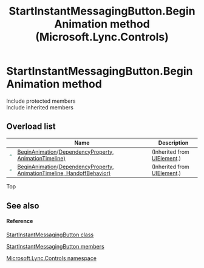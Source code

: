 ﻿---
title: StartInstantMessagingButton.BeginAnimation method  (Microsoft.Lync.Controls)
TOCTitle: 'BeginAnimation method '
ms:assetid: Overload:Microsoft.Lync.Controls.StartInstantMessagingButton.BeginAnimation_DI_3_UC_OCS14MrefLyncWPF
ms:mtpsurl: https://msdn.microsoft.com/en-us/library/microsoft.lync.controls.startinstantmessagingbutton.beginanimation_di_3_uc_ocs14mreflyncwpf(v=office.15)
ms:contentKeyID: 48599330
ms.date: 07/28/2014
mtps_version: v=office.15
f1_keywords:
- Microsoft.Lync.Controls.StartInstantMessagingButton.BeginAnimation
dev_langs:
- CSharp
- JScript
- VB
- other
---

# StartInstantMessagingButton.BeginAnimation method

Include protected members  
Include inherited members  

## Overload list

<table>
<thead>
<tr class="header">
<th> </th>
<th>Name</th>
<th>Description</th>
</tr>
</thead>
<tbody>
<tr class="odd">
<td><img src="images/Hh347903.pubmethod(Office.15).gif" title="Public method" alt="Public method" /></td>
<td><a href="http://msdn2.microsoft.com/en-us/library/ms598906">BeginAnimation(DependencyProperty, AnimationTimeline)</a></td>
<td>(Inherited from <a href="http://msdn2.microsoft.com/en-us/library/ms590078">UIElement</a>.)</td>
</tr>
<tr class="even">
<td><img src="images/Hh347903.pubmethod(Office.15).gif" title="Public method" alt="Public method" /></td>
<td><a href="http://msdn2.microsoft.com/en-us/library/ms598905">BeginAnimation(DependencyProperty, AnimationTimeline, HandoffBehavior)</a></td>
<td>(Inherited from <a href="http://msdn2.microsoft.com/en-us/library/ms590078">UIElement</a>.)</td>
</tr>
</tbody>
</table>


Top

## See also

#### Reference

[StartInstantMessagingButton class](startinstantmessagingbutton-class-microsoft-lync-controls_1.md)

[StartInstantMessagingButton members](startinstantmessagingbutton-members-microsoft-lync-controls_1.md)

[Microsoft.Lync.Controls namespace](microsoft-lync-controls-namespace_1.md)

